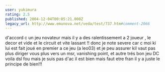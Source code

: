 ```yaml
---
user: yukimura
rating: 2.5
published: 2004-12-04T00:05:21.000Z
legacy_url: http://www.emunova.net/veda/test/737.htm#comment-2066
---
```

d'accord c un jeu novateur mais il y a des ralentissement a 2 joueur , le decor et vide et le circuit et vite lassant !! donc je note severe car c moi ki lui est fait joué en premier a ce jeu (a leo03) et je peu assurer kil vaut pas plus diriger vous plus vers un msr, vanishing point, et autre trés bon jeu DC voila dsl fou mais je suis pas d'ac il est bien mais faut etre fran il y a juste le principe de bien!!!